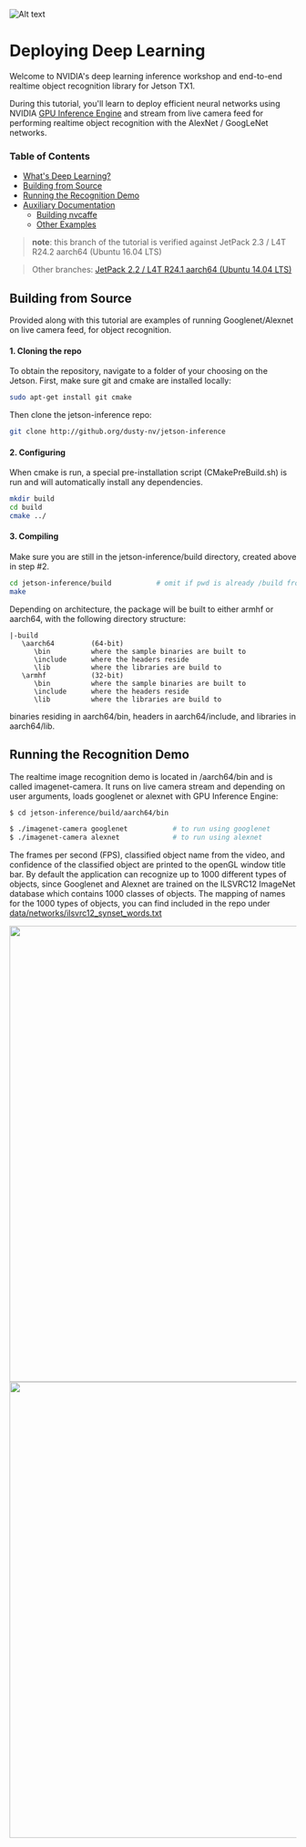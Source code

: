 ![Alt text](https://a70ad2d16996820e6285-3c315462976343d903d5b3a03b69072d.ssl.cf2.rackcdn.com/841b9209217f74e5992b8d332c612126)
# Deploying Deep Learning
Welcome to NVIDIA's deep learning inference workshop and end-to-end realtime object recognition library for Jetson TX1.

During this tutorial, you'll learn to deploy efficient neural networks using NVIDIA [GPU Inference Engine](https://developer.nvidia.com/gpu-inference-engine) and stream from live camera feed for performing realtime object recognition with the AlexNet / GoogLeNet networks.

### Table of Contents

* [What's Deep Learning?](docs/deep-learning.md)
* [Building from Source](#building-from-source)
* [Running the Recognition Demo](#running-the-recognition-demo)
* [Auxiliary Documentation](docs/aux-contents.md)
    * [Building nvcaffe](docs/building-nvcaffe.md)
	* [Other Examples](docs/other-examples.md)

> **note**:  this branch of the tutorial is verified against 
>        JetPack 2.3 / L4T R24.2 aarch64 (Ubuntu 16.04 LTS)

>  Other branches: [JetPack 2.2 / L4T R24.1 aarch64 (Ubuntu 14.04 LTS)](http://github.com/dusty-nv/jetson-inference/tree/L4T-R24.1) 


## Building from Source
Provided along with this tutorial are examples of running Googlenet/Alexnet on live camera feed, for object recognition.

#### 1. Cloning the repo
To obtain the repository, navigate to a folder of your choosing on the Jetson.  First, make sure git and cmake are installed locally:

``` bash
sudo apt-get install git cmake
```

Then clone the jetson-inference repo:
``` bash
git clone http://github.org/dusty-nv/jetson-inference
```

#### 2. Configuring

When cmake is run, a special pre-installation script (CMakePreBuild.sh) is run and will automatically install any dependencies.

``` bash
mkdir build
cd build
cmake ../
```

#### 3. Compiling

Make sure you are still in the jetson-inference/build directory, created above in step #2.

``` bash
cd jetson-inference/build			# omit if pwd is already /build from above
make
```

Depending on architecture, the package will be built to either armhf or aarch64, with the following directory structure:

```
|-build
   \aarch64		    (64-bit)
      \bin			where the sample binaries are built to
      \include		where the headers reside
      \lib			where the libraries are build to
   \armhf           (32-bit)
      \bin			where the sample binaries are built to
      \include		where the headers reside
      \lib			where the libraries are build to
```

binaries residing in aarch64/bin, headers in aarch64/include, and libraries in aarch64/lib.

## Running the Recognition Demo

The realtime image recognition demo is located in /aarch64/bin and is called imagenet-camera.
It runs on live camera stream and depending on user arguments, loads googlenet or alexnet with GPU Inference Engine: 
``` bash
$ cd jetson-inference/build/aarch64/bin

$ ./imagenet-camera googlenet           # to run using googlenet
$ ./imagenet-camera alexnet             # to run using alexnet
```

The frames per second (FPS), classified object name from the video, and confidence of the classified object are printed to the openGL window title bar.  By default the application can recognize up to 1000 different types of objects, since Googlenet and Alexnet are trained on the ILSVRC12 ImageNet database which contains 1000 classes of objects.  The mapping of names for the 1000 types of objects, you can find included in the repo under [data/networks/ilsvrc12_synset_words.txt](http://github.com/dusty-nv/jetson-inference/blob/master/data/networks/ilsvrc12_synset_words.txt)

<a href="https://a70ad2d16996820e6285-3c315462976343d903d5b3a03b69072d.ssl.cf2.rackcdn.com/399176be3f3ab2d9bfade84e0afe2abd"><img src="https://a70ad2d16996820e6285-3c315462976343d903d5b3a03b69072d.ssl.cf2.rackcdn.com/399176be3f3ab2d9bfade84e0afe2abd" width="800"></a>
<a href="https://a70ad2d16996820e6285-3c315462976343d903d5b3a03b69072d.ssl.cf2.rackcdn.com/93071639e44913b6f23c23db2a077da3"><img src="https://a70ad2d16996820e6285-3c315462976343d903d5b3a03b69072d.ssl.cf2.rackcdn.com/93071639e44913b6f23c23db2a077da3" width="800"></a>

